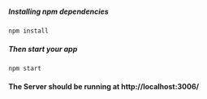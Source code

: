 
##### Installing npm dependencies

`npm install`

##### Then start your app

`npm start`

#### The Server should be running at http://localhost:3006/

